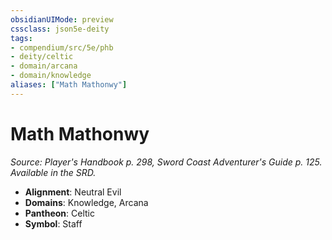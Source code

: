 ```yaml
---
obsidianUIMode: preview
cssclass: json5e-deity
tags:
- compendium/src/5e/phb
- deity/celtic
- domain/arcana
- domain/knowledge
aliases: ["Math Mathonwy"]
---
```

# Math Mathonwy
*Source: Player's Handbook p. 298, Sword Coast Adventurer's Guide p. 125. Available in the SRD.* 

- **Alignment**: Neutral Evil
- **Domains**: Knowledge, Arcana
- **Pantheon**: Celtic
- **Symbol**: Staff